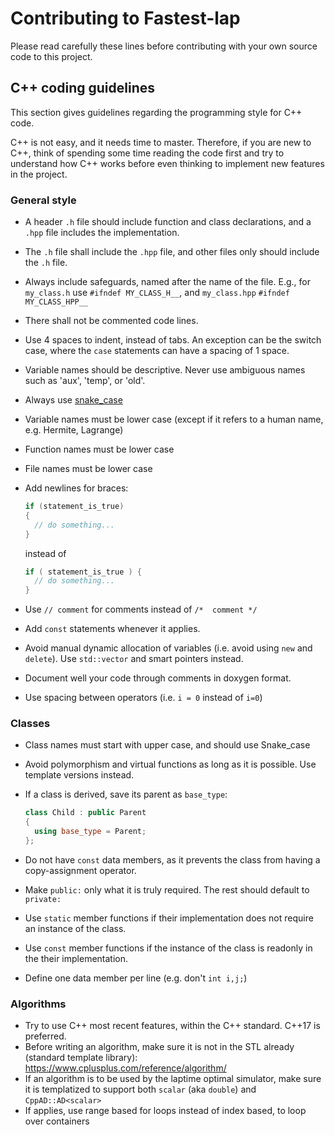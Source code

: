 # Contributing to Fastest-lap

Please read carefully these lines before contributing with your own source code to this project. 

## C++ coding guidelines

This section gives guidelines regarding the programming style for C++ code. 

C++ is not easy, and it needs time to master. Therefore, if you are new to C++, think of spending some time reading the code first and try to understand how C++ works before even thinking to implement new features in the project.

### General style

- A header `.h` file should include function and class declarations, and a `.hpp` file includes the implementation. 
- The `.h` file shall include the `.hpp` file, and other files only should include the `.h` file.
- Always include safeguards, named after the name of the file. E.g., for `my_class.h` use `#ifndef MY_CLASS_H__`, and `my_class.hpp` `#ifndef MY_CLASS_HPP__`
- There shall not be commented code lines.
- Use 4 spaces to indent, instead of tabs. An exception can be the switch case, where the `case` statements can have a spacing of 1 space.
- Variable names should be descriptive. Never use ambiguous names such as 'aux', 'temp', or 'old'.
- Always use [snake_case](https://betterprogramming.pub/string-case-styles-camel-pascal-snake-and-kebab-case-981407998841)
- Variable names must be lower case (except if it refers to a human name, e.g. Hermite, Lagrange)
- Function names must be lower case 
- File names must be lower case
- Add newlines for braces:
  ```cpp
  if (statement_is_true)
  {
    // do something...
  }
  ```
  
  instead of
  
  ```cpp
  if ( statement_is_true ) {
    // do something...
  }
  ```
- Use ```// comment``` for comments instead of ```/*  comment */```
- Add `const` statements whenever it applies.
- Avoid manual dynamic allocation of variables (i.e. avoid using `new` and `delete`). Use `std::vector` and smart pointers instead.
- Document well your code through comments in doxygen format.
- Use spacing between operators (i.e. `i = 0` instead of `i=0`)
 
### Classes

- Class names must start with upper case, and should use Snake_case
- Avoid polymorphism and virtual functions as long as it is possible. Use template versions instead.
- If a class is derived, save its parent as `base_type`:

  ```cpp
  class Child : public Parent
  {
    using base_type = Parent;
  };
  ```
- Do not have `const` data members, as it prevents the class from having a copy-assignment operator.
- Make `public:` only what it is truly required. The rest should default to `private:`
- Use `static` member functions if their implementation does not require an instance of the class.
- Use `const` member functions if the instance of the class is readonly in the their implementation.
- Define one data member per line (e.g. don't `int i,j;`)

### Algorithms

- Try to use C++ most recent features, within the C++ standard. C++17 is preferred.
- Before writing an algorithm, make sure it is not in the STL already (standard template library): https://www.cplusplus.com/reference/algorithm/
- If an algorithm is to be used by the laptime optimal simulator, make sure it is templatized to support both `scalar` (aka `double`) and `CppAD::AD<scalar>`
- If applies, use range based for loops instead of index based, to loop over containers

